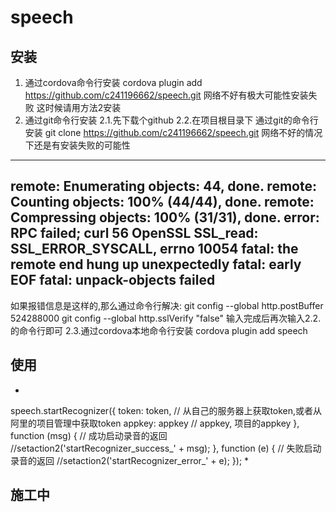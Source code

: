 # speech
## 安装
1. 通过cordova命令行安装 cordova plugin add https://github.com/c241196662/speech.git
  网络不好有极大可能性安装失败
  这时候请用方法2安装
2. 通过git命令行安装
2.1.先下载个github
2.2.在项目根目录下 通过git的命令行安装 git clone https://github.com/c241196662/speech.git
  网络不好的情况下还是有安装失败的可能性
  ----------------------------------
  remote: Enumerating objects: 44, done.
  remote: Counting objects: 100% (44/44), done.
  remote: Compressing objects: 100% (31/31), done.
  error: RPC failed; curl 56 OpenSSL SSL_read: SSL_ERROR_SYSCALL, errno 10054
  fatal: the remote end hung up unexpectedly
  fatal: early EOF
  fatal: unpack-objects failed
  ----------------------------------
  如果报错信息是这样的,那么通过命令行解决:
    git config --global http.postBuffer 524288000
    git config --global http.sslVerify "false"
  输入完成后再次输入2.2.的命令行即可
2.3.通过cordova本地命令行安装 cordova plugin add speech
## 使用
*
speech.startRecognizer({
				 token: token, // 从自己的服务器上获取token,或者从阿里的项目管理中获取token
				 appkey: appkey // appkey, 项目的appkey
			 }, function (msg) {
       // 成功启动录音的返回
			 	//setaction2('startRecognizer_success_' + msg);
			 }, function (e) {
       // 失败启动录音的返回
			 	//setaction2('startRecognizer_error_' + e);
			 });
*
## 施工中
